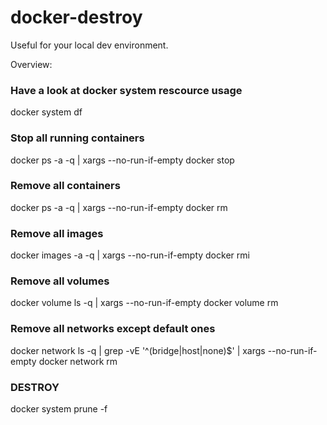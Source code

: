 # docker-destroy

Useful for your local dev environment.

Overview: 

### Have a look at docker system rescource usage
docker system df

### Stop all running containers
docker ps -a -q | xargs --no-run-if-empty docker stop

### Remove all containers
docker ps -a -q | xargs --no-run-if-empty docker rm

### Remove all images
docker images -a -q | xargs --no-run-if-empty docker rmi

### Remove all volumes
docker volume ls -q | xargs --no-run-if-empty docker volume rm

### Remove all networks except default ones
docker network ls -q | grep -vE '^(bridge|host|none)$' | xargs --no-run-if-empty docker network rm

### DESTROY
docker system prune -f

